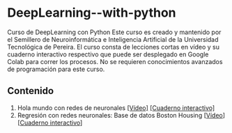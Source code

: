 # DeepLearning--with-python
Curso de DeepLearning con Python 
Este curso es creado y mantenido por el Semillero de Neuroinformática e Inteligencia Artificial de la Universidad Tecnológica de Pereira. El curso consta de lecciones cortas en vídeo y su cuaderno interactivo respectivo que puede ser desplegado en Google Colab para correr los procesos. No se requieren conocimientos avanzados de programación para este curso.

## Contenido
1.    Hola mundo con redes de neuronales [[Vídeo]](https://youtu.be/CxG7yCMws2k) [[Cuaderno interactivo]](https://github.com/Semillero-de-Neuroinformatica-IA/DeepLearning--with-python/blob/main/Hello_World_NN.ipynb)
2.   Regresión con redes neuronales: Base de datos Boston Housing [[Vídeo](https://youtu.be/T4KGEZsDve0)] [[Cuaderno interactivo](https://github.com/Semillero-de-Neuroinformatica-IA/DeepLearning--with-python/blob/main/Boston_Housing.ipynb)]
